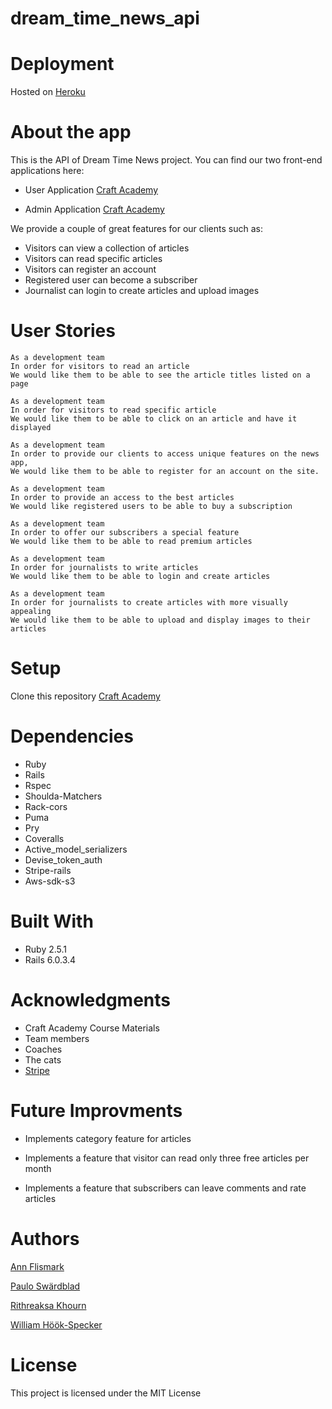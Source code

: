 # dream_time_news_api

# Deployment

Hosted on [Heroku](https://dream-time-news-api.herokuapp.com/)


# About the app
 This is the API of Dream Time News project. You can find our two front-end applications here:

 * User Application [Craft Academy](https://github.com/CraftAcademy/dream_time_news_client_user)

* Admin Application [Craft Academy](https://github.com/CraftAcademy/dream_time_news_client_admin)

 We provide a couple of great features for our clients such as: 

 * Visitors can view a collection of articles
 * Visitors can read specific articles
 * Visitors can register an account
 * Registered user can become a subscriber
 * Journalist can login to create articles and upload images

# User Stories

 ```
 As a development team
In order for visitors to read an article
We would like them to be able to see the article titles listed on a page

 ```

 ```
 As a development team
 In order for visitors to read specific article
 We would like them to be able to click on an article and have it displayed

 ```

 ```
 As a development team
 In order to provide our clients to access unique features on the news app,
 We would like them to be able to register for an account on the site.

 ```

 ```
 As a development team
 In order to provide an access to the best articles
 We would like registered users to be able to buy a subscription

 ```

 ```
 As a development team
 In order to offer our subscribers a special feature
 We would like them to be able to read premium articles

```

```
As a development team
In order for journalists to write articles
We would like them to be able to login and create articles
```
```
As a development team
In order for journalists to create articles with more visually appealing
We would like them to be able to upload and display images to their articles 
```

# Setup
  Clone this repository [Craft Academy](https://github.com/CraftAcademy/dream_time_news_api)
  
  
# Dependencies

* Ruby
* Rails
* Rspec
* Shoulda-Matchers
* Rack-cors
* Puma
* Pry
* Coveralls
* Active_model_serializers
* Devise_token_auth
* Stripe-rails
* Aws-sdk-s3

# Built With
* Ruby 2.5.1
* Rails 6.0.3.4
  
# Acknowledgments

* Craft Academy Course Materials
* Team members
* Coaches
* The cats
* [Stripe](https://stripe.com/docs)
  
# Future Improvments

* Implements category feature for articles
  
* Implements a feature that visitor can read only three free articles per month 

* Implements a feature that subscribers can leave comments and rate articles

# Authors
[Ann Flismark](https://github.com/FlisAnn)

[Paulo Swärdblad](https://github.com/swardbladpaulo)

[Rithreaksa Khourn](https://github.com/rithreaksa)

[William Höök-Specker](https://github.com/sealfury)

# License

This project is licensed under the MIT License


